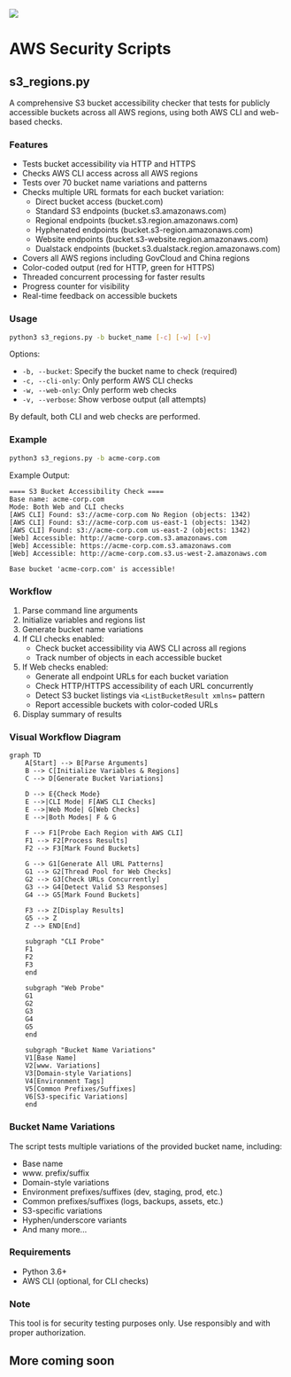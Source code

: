 <a href="https://www.buymeacoffee.com/0xDTC"><img src="https://img.buymeacoffee.com/button-api/?text=Buy me a knowledge&emoji=📖&slug=0xDTC&button_colour=FF5F5F&font_colour=ffffff&font_family=Comic&outline_colour=000000&coffee_colour=FFDD00" /></a>

# AWS Security Scripts

## s3_regions.py

A comprehensive S3 bucket accessibility checker that tests for publicly accessible buckets across all AWS regions, using both AWS CLI and web-based checks.

### Features
- Tests bucket accessibility via HTTP and HTTPS
- Checks AWS CLI access across all AWS regions
- Tests over 70 bucket name variations and patterns
- Checks multiple URL formats for each bucket variation:
  - Direct bucket access (bucket.com)
  - Standard S3 endpoints (bucket.s3.amazonaws.com)
  - Regional endpoints (bucket.s3.region.amazonaws.com)
  - Hyphenated endpoints (bucket.s3-region.amazonaws.com)
  - Website endpoints (bucket.s3-website.region.amazonaws.com)
  - Dualstack endpoints (bucket.s3.dualstack.region.amazonaws.com)
- Covers all AWS regions including GovCloud and China regions
- Color-coded output (red for HTTP, green for HTTPS)
- Threaded concurrent processing for faster results
- Progress counter for visibility
- Real-time feedback on accessible buckets

### Usage
```bash
python3 s3_regions.py -b bucket_name [-c] [-w] [-v]
```

Options:
- `-b, --bucket`: Specify the bucket name to check (required)
- `-c, --cli-only`: Only perform AWS CLI checks
- `-w, --web-only`: Only perform web checks
- `-v, --verbose`: Show verbose output (all attempts)

By default, both CLI and web checks are performed.

### Example
```bash
python3 s3_regions.py -b acme-corp.com
```

Example Output:
```
==== S3 Bucket Accessibility Check ====
Base name: acme-corp.com
Mode: Both Web and CLI checks
[AWS CLI] Found: s3://acme-corp.com No Region (objects: 1342)
[AWS CLI] Found: s3://acme-corp.com us-east-1 (objects: 1342)
[AWS CLI] Found: s3://acme-corp.com us-east-2 (objects: 1342)
[Web] Accessible: http://acme-corp.com.s3.amazonaws.com
[Web] Accessible: https://acme-corp.com.s3.amazonaws.com
[Web] Accessible: http://acme-corp.com.s3.us-west-2.amazonaws.com

Base bucket 'acme-corp.com' is accessible!
```

### Workflow
1. Parse command line arguments
2. Initialize variables and regions list
3. Generate bucket name variations
4. If CLI checks enabled:
   - Check bucket accessibility via AWS CLI across all regions
   - Track number of objects in each accessible bucket
5. If Web checks enabled:
   - Generate all endpoint URLs for each bucket variation
   - Check HTTP/HTTPS accessibility of each URL concurrently
   - Detect S3 bucket listings via `<ListBucketResult xmlns=` pattern
   - Report accessible buckets with color-coded URLs
6. Display summary of results

### Visual Workflow Diagram
```mermaid
graph TD
    A[Start] --> B[Parse Arguments]
    B --> C[Initialize Variables & Regions]
    C --> D[Generate Bucket Variations]
    
    D --> E{Check Mode}
    E -->|CLI Mode| F[AWS CLI Checks]
    E -->|Web Mode| G[Web Checks]
    E -->|Both Modes| F & G
    
    F --> F1[Probe Each Region with AWS CLI]
    F1 --> F2[Process Results]
    F2 --> F3[Mark Found Buckets]
    
    G --> G1[Generate All URL Patterns]
    G1 --> G2[Thread Pool for Web Checks]
    G2 --> G3[Check URLs Concurrently]
    G3 --> G4[Detect Valid S3 Responses]
    G4 --> G5[Mark Found Buckets]
    
    F3 --> Z[Display Results]
    G5 --> Z
    Z --> END[End]
    
    subgraph "CLI Probe"
    F1
    F2
    F3
    end
    
    subgraph "Web Probe"
    G1
    G2
    G3
    G4
    G5
    end
    
    subgraph "Bucket Name Variations"
    V1[Base Name]
    V2[www. Variations]
    V3[Domain-style Variations]
    V4[Environment Tags]
    V5[Common Prefixes/Suffixes]
    V6[S3-specific Variations]
    end
```

### Bucket Name Variations
The script tests multiple variations of the provided bucket name, including:
- Base name
- www. prefix/suffix
- Domain-style variations
- Environment prefixes/suffixes (dev, staging, prod, etc.)
- Common prefixes/suffixes (logs, backups, assets, etc.)
- S3-specific variations
- Hyphen/underscore variants
- And many more...

### Requirements
- Python 3.6+
- AWS CLI (optional, for CLI checks)

### Note
This tool is for security testing purposes only. Use responsibly and with proper authorization.

## More coming soon

